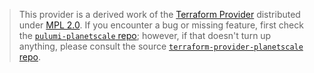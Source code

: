 > This provider is a derived work of the [Terraform Provider](https://github.com/sst/terraform-provider-planetscale)
> distributed under [MPL 2.0](https://www.mozilla.org/en-US/MPL/2.0/). If you encounter a bug or missing feature,
> first check the [`pulumi-planetscale` repo](https://github.com/sst/pulumi-planetscale/issues); however, if that doesn't turn up anything,
> please consult the source [`terraform-provider-planetscale` repo](https://github.com/sst/terraform-provider-planetscale/issues).
